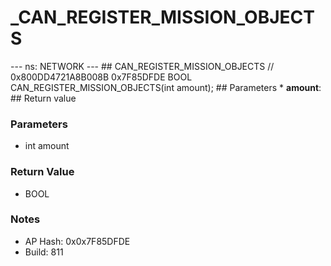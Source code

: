 # _CAN_REGISTER_MISSION_OBJECTS

--- ns: NETWORK --- ## CAN_REGISTER_MISSION_OBJECTS  // 0x800DD4721A8B008B 0x7F85DFDE BOOL CAN_REGISTER_MISSION_OBJECTS(int amount);   ## Parameters * **amount**:  ## Return value

### Parameters
* int amount

### Return Value
* BOOL

### Notes
* AP Hash: 0x0x7F85DFDE
* Build: 811

